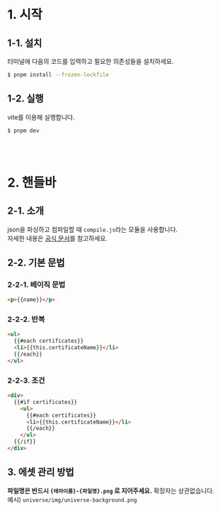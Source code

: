 # 1. 시작

## 1-1. 설치

터미널에 다음의 코드를 입력하고 필요한 의존성들을 설치하세요.

```bash
$ pnpm install --frozen-lockfile
```

## 1-2. 실행

vite를 이용해 실행합니다.

```bash
$ pnpm dev
```

<br/>
<br/>

# 2. 핸들바

## 2-1. 소개

json을 파싱하고 컴파일할 때 `compile.js`라는 모듈을 사용합니다.  
자세한 내용은 [공식 문서](https://handlebarsjs.com/)를 참고하세요.

## 2-2. 기본 문법

### 2-2-1. 베이직 문법

```html
<p>{{name}}</p>
```

### 2-2-2. 반복

```html
<ul>
  {{#each certificates}}
  <li>{{this.certificateName}}</li>
  {{/each}}
</ul>
```

### 2-2-3. 조건

```html
<div>
  {{#if certificates}}
    <ul>  
      {{#each certificates}}
      <li>{{this.certificateName}}</li>
      {{/each}}
    </ul>
  {{/if}}
</div>
```

## 3. 에셋 관리 방법
**파일명은 반드시 `{테마이름}-{파일명}.png` 로 지어주세요.** 확장자는 상관없습니다.   
예시) `universe/img/universe-background.png` 
